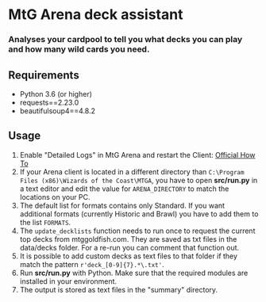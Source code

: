 # MtG Arena deck assistant
### Analyses your cardpool to tell you what decks you can play and how many wild cards you need.

## Requirements
* Python 3.6 (or higher)
* requests==2.23.0
* beautifulsoup4==4.8.2

## Usage

1) Enable "Detailed Logs" in MtG Arena and restart the Client: [Official How To](https://mtgarena-support.wizards.com/hc/en-us/articles/360000726823-Creating-Log-Files)
2) If your Arena client is located in a different directory than `C:\Program Files (x86)\Wizards of the Coast\MTGA`, you have to open **src/run.py** in a text editor and edit the value for `ARENA_DIRECTORY` to match the locations on your PC.
3) The default list for formats contains only Standard. If you want additional formats (currently Historic and Brawl) you have to add them to the list `FORMATS`.
4) The `update_decklists` function needs to run once to request the current top decks from mtggoldfish.com. They are saved as txt files in the data/decks folder. For a re-run you can comment that function out. 
5) It is possible to add custom decks as text files to that folder if they match the pattern `r'deck_[0-9]{7}.*\.txt'`.
6) Run **src/run.py** with Python. Make sure that the required modules are installed in your environment.
7) The output is stored as text files in the "summary" directory.

